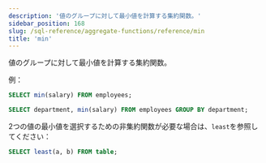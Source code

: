 ```yaml
---
description: '値のグループに対して最小値を計算する集約関数。'
sidebar_position: 168
slug: /sql-reference/aggregate-functions/reference/min
title: 'min'
---
```


値のグループに対して最小値を計算する集約関数。

例：

```sql
SELECT min(salary) FROM employees;
```

```sql
SELECT department, min(salary) FROM employees GROUP BY department;
```

2つの値の最小値を選択するための非集約関数が必要な場合は、`least`を参照してください：

```sql
SELECT least(a, b) FROM table;
```
